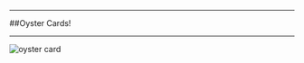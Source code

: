 ___
##Oyster Cards!
___
![oyster card](http://www.freetoursbyfoot.com/wp-content/uploads/2014/01/oyster.jpg)
